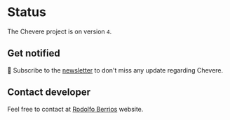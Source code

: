 # Status

The Chevere project is on version `4`.

## Get notified

🔔 Subscribe to the [newsletter](https://chv.to/chevere-newsletter) to don't miss any update regarding Chevere.

## Contact developer

Feel free to contact at [Rodolfo Berrios](https://rodolfoberrios.com) website.

